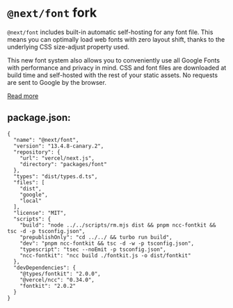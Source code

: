 # `@next/font` fork

`@next/font` includes built-in automatic self-hosting for any font file. This means you can optimally load web fonts with zero layout shift, thanks to the underlying CSS size-adjust property used.

This new font system also allows you to conveniently use all Google Fonts with performance and privacy in mind. CSS and font files are downloaded at build time and self-hosted with the rest of your static assets. No requests are sent to Google by the browser.

[Read more](https://nextjs.org/docs/app/building-your-application/optimizing/fonts)

## package.json:

```
{
  "name": "@next/font",
  "version": "13.4.8-canary.2",
  "repository": {
    "url": "vercel/next.js",
    "directory": "packages/font"
  },
  "types": "dist/types.d.ts",
  "files": [
    "dist",
    "google",
    "local"
  ],
  "license": "MIT",
  "scripts": {
    "build": "node ../../scripts/rm.mjs dist && pnpm ncc-fontkit && tsc -d -p tsconfig.json",
    "prepublishOnly": "cd ../../ && turbo run build",
    "dev": "pnpm ncc-fontkit && tsc -d -w -p tsconfig.json",
    "typescript": "tsec --noEmit -p tsconfig.json",
    "ncc-fontkit": "ncc build ./fontkit.js -o dist/fontkit"
  },
  "devDependencies": {
    "@types/fontkit": "2.0.0",
    "@vercel/ncc": "0.34.0",
    "fontkit": "2.0.2"
  }
}
```
